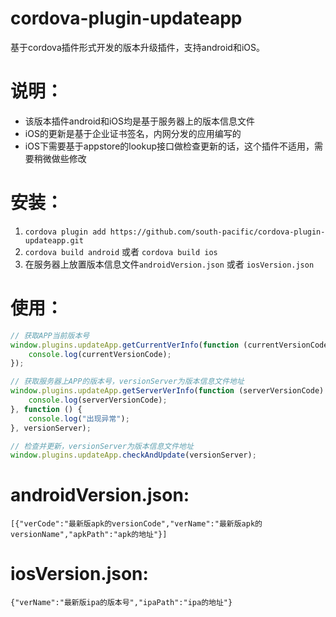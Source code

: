 cordova-plugin-updateapp
=========

基于cordova插件形式开发的版本升级插件，支持android和iOS。

说明：
========
+ 该版本插件android和iOS均是基于服务器上的版本信息文件
+ iOS的更新是基于企业证书签名，内网分发的应用编写的
+ iOS下需要基于appstore的lookup接口做检查更新的话，这个插件不适用，需要稍微做些修改

安装：
========
1. `cordova plugin add https://github.com/south-pacific/cordova-plugin-updateapp.git`
2. `cordova build android` 或者 `cordova build ios`
3. 在服务器上放置版本信息文件`androidVersion.json` 或者 `iosVersion.json`

使用：
========
```javascript
// 获取APP当前版本号
window.plugins.updateApp.getCurrentVerInfo(function (currentVersionCode) {
    console.log(currentVersionCode);
});

// 获取服务器上APP的版本号，versionServer为版本信息文件地址
window.plugins.updateApp.getServerVerInfo(function (serverVersionCode) {
    console.log(serverVersionCode);
}, function () {
    console.log("出现异常");
}, versionServer);

// 检查并更新，versionServer为版本信息文件地址
window.plugins.updateApp.checkAndUpdate(versionServer);
```

androidVersion.json:
=========
`[{"verCode":"最新版apk的versionCode","verName":"最新版apk的versionName","apkPath":"apk的地址"}]`

iosVersion.json:
=========
`{"verName":"最新版ipa的版本号","ipaPath":"ipa的地址"}`